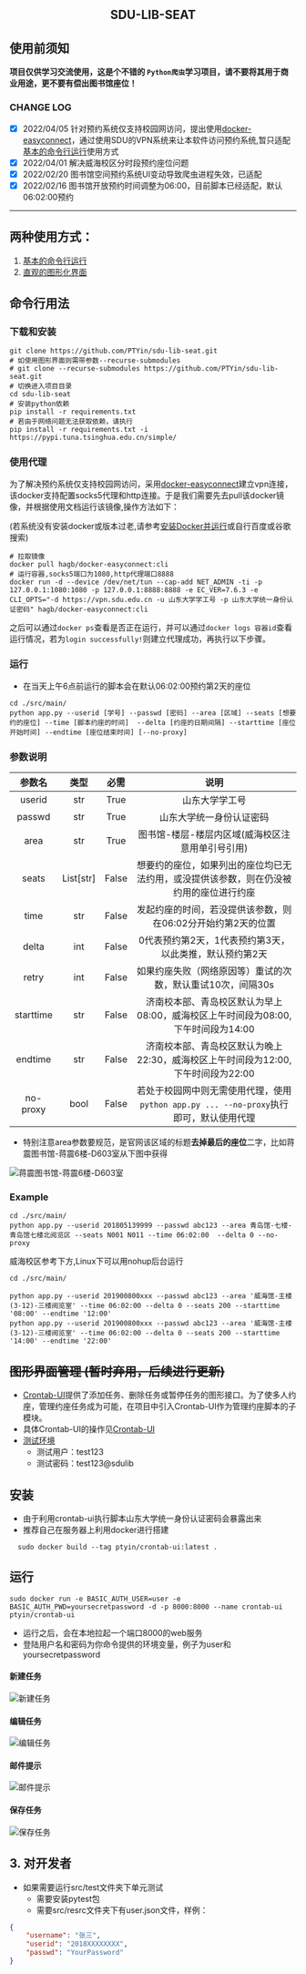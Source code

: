<h2 align="center">SDU-LIB-SEAT</h2>

## 使用前须知

**项目仅供学习交流使用，这是个不错的 `Python爬虫`学习项目，请不要将其用于商业用途，更不要有偿出图书馆座位！**

### CHANGE LOG
- [x] 2022/04/05 针对预约系统仅支持校园网访问，提出使用[docker-easyconnect](https://github.com/Hagb/docker-easyconnect)，通过使用SDU的VPN系统来让本软件访问预约系统,暂只适配[基本的命令行运行](#命令行用法)使用方式
- [x] 2022/04/01 解决威海校区分时段预约座位问题
- [x] 2022/02/20 图书馆空间预约系统UI变动导致爬虫进程失效，已适配
- [x] 2022/02/16 图书馆开放预约时间调整为06:00，目前脚本已经适配，默认06:02:00预约

---

## 两种使用方式：
1. [基本的命令行运行](#命令行用法)
2. [直观的图形化界面](#图形界面管理)

## 命令行用法

### 下载和安装

```shell
git clone https://github.com/PTYin/sdu-lib-seat.git
# 如使用图形界面则需带参数--recurse-submodules
# git clone --recurse-submodules https://github.com/PTYin/sdu-lib-seat.git
# 切换进入项目目录
cd sdu-lib-seat
# 安装python依赖
pip install -r requirements.txt
# 若由于网络问题无法获取依赖，请执行
pip install -r requirements.txt -i https://pypi.tuna.tsinghua.edu.cn/simple/
```

### 使用代理

为了解决预约系统仅支持校园网访问，采用[docker-easyconnect](https://github.com/Hagb/docker-easyconnect)建立vpn连接，该docker支持配置socks5代理和http连接。于是我们需要先去pull该docker镜像，并根据使用文档运行该镜像,操作方法如下：

(若系统没有安装docker或版本过老,请参考[安装Docker并运行](https://docs.docker.com/get-docker/)或自行百度或谷歌搜索)

```shell
# 拉取镜像
docker pull hagb/docker-easyconnect:cli
# 运行容器,socks5端口为1080,http代理端口8888
docker run -d --device /dev/net/tun --cap-add NET_ADMIN -ti -p 127.0.0.1:1080:1080 -p 127.0.0.1:8888:8888 -e EC_VER=7.6.3 -e CLI_OPTS="-d https://vpn.sdu.edu.cn -u 山东大学学工号 -p 山东大学统一身份认证密码" hagb/docker-easyconnect:cli
```

之后可以通过`docker ps`查看是否正在运行，并可以通过`docker logs 容器id`查看运行情况，若为`login successfully!`则建立代理成功，再执行以下步骤。

### 运行

- 在当天上午6点前运行的脚本会在默认06:02:00预约第2天的座位

```shell
cd ./src/main/
python app.py --userid [学号] --passwd [密码] --area [区域] --seats [想要约的座位] --time [脚本约座的时间]  --delta [约座的日期间隔] --starttime [座位开始时间] --endtime [座位结束时间] [--no-proxy]
```

### 参数说明

| 参数名 |   类型    | 必需  |                             说明                             |
| :----: | :-------: | :---: | :----------------------------------------------------------: |
| userid |    str    | True  |                        山东大学学工号                        |
| passwd |    str    | True  |                   山东大学统一身份认证密码                   |
|  area  |    str    | True  |                    图书馆-楼层-楼层内区域(威海校区注意用单引号引用)                    |
| seats  | List[str] | False | 想要约的座位，如果列出的座位均已无法约用，或没提供该参数，则在仍没被约用的座位进行约座 |
|  time  |    str    | False | 发起约座的时间，若没提供该参数，则在06:02分开始约第2天的位置 |
| delta  |    int    | False |  0代表预约第2天，1代表预约第3天，以此类推，默认预约第2天 |
| retry  |    int    | False | 如果约座失败（网络原因等）重试的次数，默认重试10次，间隔30s  |
| starttime  |    str    | False | 济南校本部、青岛校区默认为早上08:00，威海校区上午时间段为08:00,下午时间段为14:00  |
| endtime  |    str    | False | 济南校本部、青岛校区默认为晚上22:30，威海校区上午时间段为12:00,下午时间段为22:00  |
| no-proxy | bool | False | 若处于校园网中则无需使用代理，使用`python app.py ... --no-proxy`执行即可，默认使用代理 |

- 特别注意area参数要规范，是官网该区域的标题**去掉最后的座位**二字，比如蒋震图书馆-蒋震6楼-D603室从下图中获得

![蒋震图书馆-蒋震6楼-D603室](doc/check-area-title.png)

### Example

```shell
cd ./src/main/
python app.py --userid 201805139999 --passwd abc123 --area 青岛馆-七楼-青岛馆七楼北阅览区 --seats N001 N011 --time 06:02:00  --delta 0 --no-proxy
```

威海校区参考下方,Linux下可以用nohup后台运行
```shell
cd ./src/main/

python app.py --userid 201900800xxx --passwd abc123 --area '威海馆-主楼(3-12)-三楼阅览室' --time 06:02:00 --delta 0 --seats 200 --starttime '08:00' --endtime '12:00'
python app.py --userid 201900800xxx --passwd abc123 --area '威海馆-主楼(3-12)-三楼阅览室' --time 06:02:00 --delta 0 --seats 200 --starttime '14:00' --endtime '22:00'

```

## ~~图形界面管理 (暂时弃用，后续进行更新)~~

- [Crontab-UI](https://github.com/alseambusher/crontab-ui)提供了添加任务、删除任务或暂停任务的图形接口。为了使多人约座，管理约座任务成为可能，在项目中引入Crontab-UI作为管理约座脚本的子模块。
- 具体Crontab-UI的操作见[Crontab-UI](crontab-ui/README.md)
- [测试环境](http://101.34.91.143:7000/)
  - 测试用户：test123
  - 测试密码：test123@sdulib

## 安装

- 由于利用crontab-ui执行脚本山东大学统一身份认证密码会暴露出来
- 推荐自己在服务器上利用docker进行搭建

```shell
  sudo docker build --tag ptyin/crontab-ui:latest .
```

## 运行
```shell
sudo docker run -e BASIC_AUTH_USER=user -e BASIC_AUTH_PWD=yoursecretpassword -d -p 8000:8000 --name crontab-ui ptyin/crontab-ui
```
- 运行之后，会在本地拉起一个端口8000的web服务
- 登陆用户名和密码为你命令提供的环境变量，例子为user和yoursecretpassword

#### 新建任务

![新建任务](doc/1.png)

#### 编辑任务

![编辑任务](doc/2.png)

#### 邮件提示

![邮件提示](doc/3.png)

#### 保存任务

![保存任务](doc/4.png)

## 3. 对开发者

- 如果需要运行src/test文件夹下单元测试
    - 需要安装pytest包
    - 需要src/resrc文件夹下有user.json文件，样例：
```json
{
    "username": "张三",
    "userid": "2018XXXXXXXX",
    "passwd": "YourPassword"
}
```
